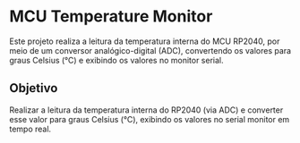 # MCU Temperature Monitor
Este projeto realiza a leitura da temperatura interna do MCU RP2040, por meio de um conversor analógico-digital (ADC), convertendo os valores para graus Celsius (°C) e exibindo os valores no monitor serial.

## Objetivo
Realizar a leitura da temperatura interna do RP2040 (via ADC) e converter esse valor para graus Celsius (°C), exibindo os valores no serial monitor em tempo real.
